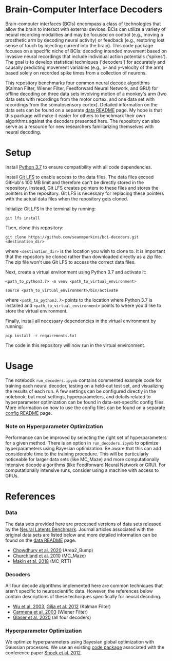 # Brain-Computer Interface Decoders
Brain-computer interfaces (BCIs) encompass a class of technologies that allow the brain to interact with external devices. BCIs can utilize a variety of neural recording modalities and may be focused on control (e.g., moving a prosthetic arm by decoding neural activity) or feedback (e.g., restoring lost sense of touch by injecting current into the brain). This code package focuses on a specific niche of BCIs: decoding intended movement based on invasive neural recordings that include individual action potentials ('spikes'). The goal is to develop statistical techniques ('decoders') for accurately and causally predicting movement variables (e.g., x- and y-velocity of the arm) based solely on recorded spike times from a collection of neurons.

This repository benchmarks four common neural decode algorithms (Kalman Filter, Wiener Filter, Feedforward Neural Network, and GRU) for offline decoding on three data sets involving motion of a monkey's arm (two data sets with recordings from the motor cortex, and one data set with recordings from the somatosensory cortex). Detailed information on the data sets can be found on a separate [data README](data/) page. My hope is that this package will make it easier for others to benchmark their own algorithms against the decoders presented here. The repository can also serve as a resource for new researchers familiarizing themselves with neural decoding. 

# Setup

Install [Python 3.7](https://www.python.org/downloads/) to ensure compatibility with all code dependencies.

Install [Git LFS](https://git-lfs.github.com/) to enable access to the data files. The data files exceed GitHub's 100 MB limit and therefore can't be directly stored in the repository. Instead, Git LFS creates pointers to these files and stores the pointers in the repository. Git LFS is necessary for replacing these pointers with the actual data files when the repository gets cloned.

Initialize Git LFS in the terminal by running:
```
git lfs install
```
Then, clone this repository:
```
git clone https://github.com/seanmperkins/bci-decoders.git <destination_dir>
```
where `<destination_dir>` is the location you wish to clone to. It is important that the repository be cloned rather than downloaded directly as a zip file. The zip file won't use Git LFS to access the correct data files.

Next, create a virtual environment using Python 3.7 and activate it:
```
<path_to_python3.7> -m venv <path_to_virtual_environment>
```
```
source <path_to_virtual_environment>/bin/activate
```
where `<path_to_python3.7>` points to the location where Python 3.7 is installed and `<path_to_virtual_environment>` points to where you'd like to store the virtual environment.

Finally, install all necessary dependencies in the virtual environment by running:
```
pip install -r requirements.txt
```

The code in this repository will now run in the virtual environment.

# Usage
The notebook `run_decoders.ipynb` contains commented example code for training each neural decoder, testing on a held-out test set, and visualizing the results of each run. A few settings can be configured directly in the notebook, but most settings, hyperparameters, and details related to hyperparameter optimization can be found in data-set-specific config files. More information on how to use the config files can be found on a separate [config README](config/) page.

### Note on Hyperparameter Optimization
Performance can be improved by selecting the right set of hyperparameters for a given method. There is an option in `run_decoders.ipynb` to optimize hyperparameters using Bayesian optimization. Be aware that this can add considerable time to the training procedure. This will be particularly noticeable for larger data sets (like MC_Maze) and more computationally intensive decode algorithms (like Feedforward Neural Network or GRU). For computationally intensive runs, consider using a machine with access to GPUs.

# References
### Data
The data sets provided here are processed versions of data sets released by the [Neural Latents Benchmark](https://neurallatents.github.io/). Journal articles associated with the original data sets are listed below and more detailed information can be found on the [data README](data/) page.
* [Chowdhury et al. 2020](https://elifesciences.org/articles/48198) (Area2_Bump)
* [Churchland et al. 2010](https://pubmed.ncbi.nlm.nih.gov/21040842/) (MC_Maze)
* [Makin et al. 2018](https://iopscience.iop.org/article/10.1088/1741-2552/aa9e95) (MC_RTT)

### Decoders
All four decode algorithms implemented here are common techniques that aren't specific to neuroscientific data. However, the references below contain descriptions of these techniques specifically for neural decoding.
* [Wu et al. 2003](https://www.dam.brown.edu/people/elie/papers/Wu%20et%20al%20NIPS%2003.pdf), [Gilja et al. 2012](https://pubmed.ncbi.nlm.nih.gov/23160043/) (Kalman Filter)
* [Carmena et al. 2003](https://journals.plos.org/plosbiology/article?id=10.1371/journal.pbio.0000042) (Wiener Filter)
* [Glaser et al. 2020](https://www.eneuro.org/content/7/4/ENEURO.0506-19.2020) (all four decoders)

### Hyperparameter Optimization
We optimize hyperparameters using Bayesian global optimization with Gaussian processes. We use an existing [code package](https://github.com/fmfn/BayesianOptimization) associated with the conference paper [Snoek et al. 2012](https://proceedings.neurips.cc/paper/2012/file/05311655a15b75fab86956663e1819cd-Paper.pdf).

